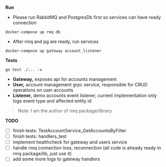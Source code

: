 **Run**
* Please run RabbitMQ and PostgresDb first so services can have ready connection
```shell
docker-compose up rmq db
```
* After rmq and pg are ready, run services
```shell
docker-compose up gateway account_listener
```

**Tests**
```shell
go test ./... -v
```

* **Gateway,** exposes api for accounts management
* **User,** account management grpc service, responsible for CRUD operations on user accounts
* **Listener,** demo accounts event listener, current implementation only logs event type and affected entity id

> Note: I am the author of rmq package/library

**TODO**
- [ ] finish tests: TestAccountService_GetAccountsByFilter
- [ ] finish tests: handlers_test
- [ ] implement healthcheck for gateway and users service
- [ ] handle rmq connection loss, reconnection (all code is already ready in rmq package/lib, just use it)
- [ ] add some more logs to gateway handlers